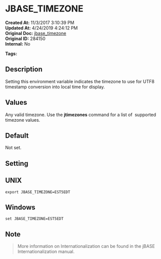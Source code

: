 # JBASE_TIMEZONE

**Created At:** 11/3/2017 3:10:39 PM  
**Updated At:** 4/24/2019 4:24:12 PM  
**Original Doc:** [jbase_timezone](https://docs.jbase.com/41717-environment-variables/jbase_timezone)  
**Original ID:** 284150  
**Internal:** No  

**Tags:**
<badge text='get time offset' vertical='middle' />
<badge text='dst' vertical='middle' />

## Description

Setting this environment variable indicates the timezone to use for UTF8 timestamp conversion into local time for display.

## Values

Any valid timezone. Use the **jtimezones** command for a list of  supported timezone values.

## Default

Not set.

## Setting

## UNIX

```
export JBASE_TIMEZONE=EST5EDT
```

## Windows

```
set JBASE_TIMEZONE=EST5EDT
```

## Note

> More information on Internationalization can be found in the jBASE Internationalization manual.
